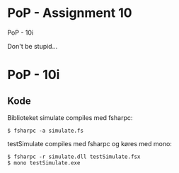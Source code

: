 # PoP - Assignment 10
PoP - 10i

Don't be stupid...

# PoP - 10i


## Kode

Biblioteket simulate compiles med fsharpc:

	$ fsharpc -a simulate.fs


testSimulate compiles med fsharpc og køres med mono:

	$ fsharpc -r simulate.dll testSimulate.fsx
	$ mono testSimulate.exe
